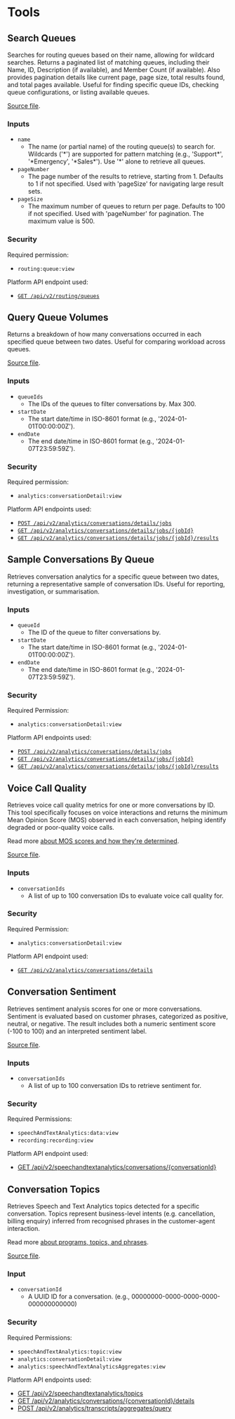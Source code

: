 # Tools

## Search Queues

Searches for routing queues based on their name, allowing for wildcard searches. Returns a paginated
list of matching queues, including their Name, ID, Description (if available), and Member Count
(if available). Also provides pagination details like current page, page size, total results found,
and total pages available. Useful for finding specific queue IDs, checking queue configurations,
or listing available queues.

[Source file](/src/tools/searchQueues.ts).

### Inputs

- `name`
  - The name (or partial name) of the routing queue(s) to search for. Wildcards ('\*') are supported for pattern matching (e.g., 'Support\*', '\*Emergency', '\*Sales\*'). Use '\*' alone to retrieve all queues.
- `pageNumber`
  - The page number of the results to retrieve, starting from 1. Defaults to 1 if not specified. Used with 'pageSize' for navigating large result sets.
- `pageSize`
  - The maximum number of queues to return per page. Defaults to 100 if not specified. Used with 'pageNumber' for pagination. The maximum value is 500.

### Security

Required permission:

- `routing:queue:view`

Platform API endpoint used:

- [`GET /api/v2/routing/queues`](https://developer.genesys.cloud/routing/routing/#get-api-v2-routing-queues)

## Query Queue Volumes

Returns a breakdown of how many conversations occurred in each specified queue between two
dates. Useful for comparing workload across queues.

[Source file](/src/tools/queryQueueVolumes.ts).

### Inputs

- `queueIds`
  - The IDs of the queues to filter conversations by. Max 300.
- `startDate`
  - The start date/time in ISO-8601 format (e.g., '2024-01-01T00:00:00Z').
- `endDate`
  - The end date/time in ISO-8601 format (e.g., '2024-01-07T23:59:59Z').

### Security

Required permission:

- `analytics:conversationDetail:view`

Platform API endpoints used:

- [`POST /api/v2/analytics/conversations/details/jobs`](https://developer.genesys.cloud/analyticsdatamanagement/analytics/analytics-apis#post-api-v2-analytics-conversations-details-jobs)
- [`GET /api/v2/analytics/conversations/details/jobs/{jobId}`](https://developer.genesys.cloud/analyticsdatamanagement/analytics/analytics-apis#get-api-v2-analytics-conversations-details-jobs--jobId-)
- [`GET /api/v2/analytics/conversations/details/jobs/{jobId}/results`](https://developer.genesys.cloud/analyticsdatamanagement/analytics/analytics-apis#get-api-v2-analytics-conversations-details-jobs--jobId--results)

## Sample Conversations By Queue

Retrieves conversation analytics for a specific queue between two dates, returning a
representative sample of conversation IDs. Useful for reporting, investigation, or summarisation.

### Inputs

- `queueId`
  - The ID of the queue to filter conversations by.
- `startDate`
  - The start date/time in ISO-8601 format (e.g., '2024-01-01T00:00:00Z').
- `endDate`
  - The end date/time in ISO-8601 format (e.g., '2024-01-07T23:59:59Z').

### Security

Required Permission:

- `analytics:conversationDetail:view`

Platform API endpoints used:

- [`POST /api/v2/analytics/conversations/details/jobs`](https://developer.genesys.cloud/analyticsdatamanagement/analytics/analytics-apis#post-api-v2-analytics-conversations-details-jobs)
- [`GET /api/v2/analytics/conversations/details/jobs/{jobId}`](https://developer.genesys.cloud/analyticsdatamanagement/analytics/analytics-apis#get-api-v2-analytics-conversations-details-jobs--jobId-)
- [`GET /api/v2/analytics/conversations/details/jobs/{jobId}/results`](https://developer.genesys.cloud/analyticsdatamanagement/analytics/analytics-apis#get-api-v2-analytics-conversations-details-jobs--jobId--results)

## Voice Call Quality

Retrieves voice call quality metrics for one or more conversations by ID. This tool specifically focuses
on voice interactions and returns the minimum Mean Opinion Score (MOS) observed in each conversation, helping
identify degraded or poor-quality voice calls.

Read more [about MOS scores and how they're determined](https://developer.genesys.cloud/analyticsdatamanagement/analytics/detail/call-quality).

[Source file](/src/tools/voiceCallQuality.ts).

### Inputs

- `conversationIds`
  - A list of up to 100 conversation IDs to evaluate voice call quality for.

### Security

Required Permission:

- `analytics:conversationDetail:view`

Platform API endpoint used:

- [`GET /api/v2/analytics/conversations/details`](https://developer.genesys.cloud/analyticsdatamanagement/analytics/analytics-apis#get-api-v2-analytics-conversations-details)

## Conversation Sentiment

Retrieves sentiment analysis scores for one or more conversations. Sentiment is evaluated based on customer phrases,
categorized as positive, neutral, or negative. The result includes both a numeric sentiment score (-100 to 100)
and an interpreted sentiment label.

[Source file](/src/tools/conversationSentiment.ts).

### Inputs

- `conversationIds`
  - A list of up to 100 conversation IDs to retrieve sentiment for.

### Security

Required Permissions:

- `speechAndTextAnalytics:data:view`
- `recording:recording:view`

Platform API endpoint used:

- [GET /api/v2/speechandtextanalytics/conversations/{conversationId}](https://developer.genesys.cloud/analyticsdatamanagement/speechtextanalytics/#get-api-v2-speechandtextanalytics-conversations--conversationId-)

## Conversation Topics

Retrieves Speech and Text Analytics topics detected for a specific conversation. Topics
represent business-level intents (e.g. cancellation, billing enquiry) inferred from recognised
phrases in the customer-agent interaction.

Read more [about programs, topics, and phrases](https://help.mypurecloud.com/articles/about-programs-topics-and-phrases/).

[Source file](/src/tools/conversationTopics.ts).

### Input

- `conversationId`
  - A UUID ID for a conversation. (e.g., 00000000-0000-0000-0000-000000000000)

### Security

Required Permissions:

- `speechAndTextAnalytics:topic:view`
- `analytics:conversationDetail:view`
- `analytics:speechAndTextAnalyticsAggregates:view`

Platform API endpoints used:

- [GET /api/v2/speechandtextanalytics/topics](https://developer.genesys.cloud/analyticsdatamanagement/speechtextanalytics/#get-api-v2-speechandtextanalytics-topics)
- [GET /api/v2/analytics/conversations/{conversationId}/details](https://developer.genesys.cloud/analyticsdatamanagement/analytics/analytics-apis#get-api-v2-analytics-conversations--conversationId--details)
- [POST /api/v2/analytics/transcripts/aggregates/query](https://developer.genesys.cloud/analyticsdatamanagement/analytics/analytics-apis#post-api-v2-analytics-transcripts-aggregates-query)
